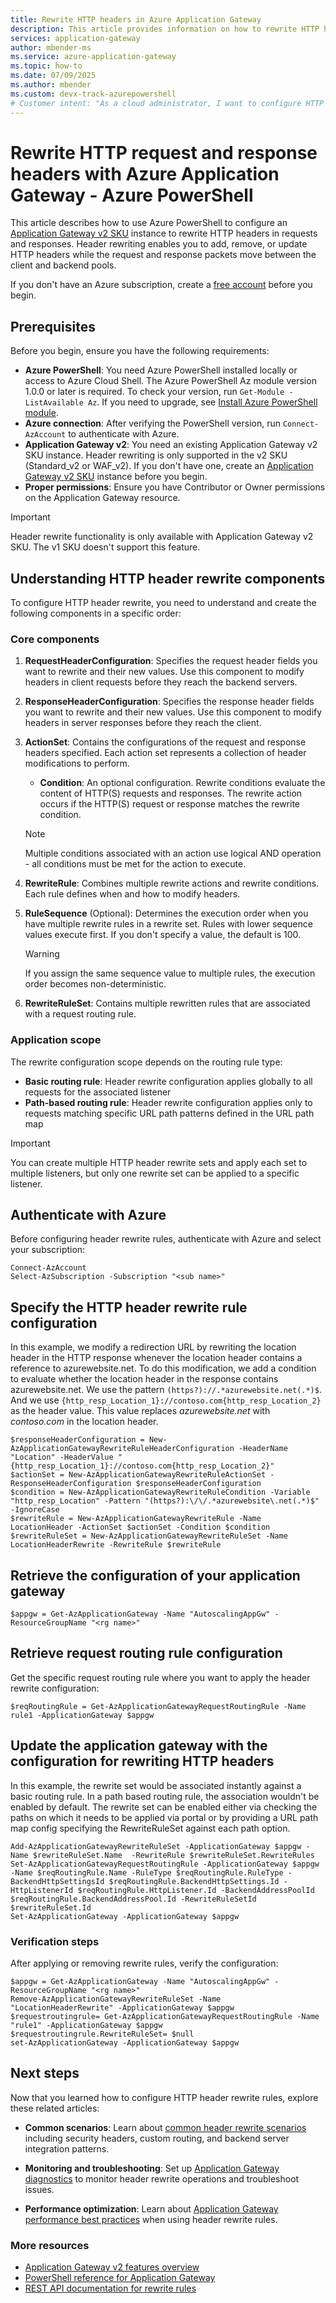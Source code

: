 ```yaml
---
title: Rewrite HTTP headers in Azure Application Gateway
description: This article provides information on how to rewrite HTTP headers in Azure Application Gateway by using Azure PowerShell
services: application-gateway
author: mbender-ms
ms.service: azure-application-gateway
ms.topic: how-to
ms.date: 07/09/2025
ms.author: mbender 
ms.custom: devx-track-azurepowershell
# Customer intent: "As a cloud administrator, I want to configure HTTP header rewrites using Azure PowerShell, so that I can efficiently modify headers in requests and responses for my Application Gateway."
---
```

# Rewrite HTTP request and response headers with Azure Application Gateway - Azure PowerShell

This article describes how to use Azure PowerShell to configure an [Application Gateway v2 SKU](./application-gateway-autoscaling-zone-redundant.md) instance to rewrite HTTP headers in requests and responses. Header rewriting enables you to add, remove, or update HTTP headers while the request and response packets move between the client and backend pools.

If you don't have an Azure subscription, create a [free account](https://azure.microsoft.com/free/?WT.mc_id=A261C142F) before you begin.

## Prerequisites

Before you begin, ensure you have the following requirements:

- **Azure PowerShell**: You need Azure PowerShell installed locally or access to Azure Cloud Shell. The Azure PowerShell Az module version 1.0.0 or later is required. To check your version, run `Get-Module -ListAvailable Az`. If you need to upgrade, see [Install Azure PowerShell module](/powershell/azure/install-azure-powershell). 
- **Azure connection**: After verifying the PowerShell version, run `Connect-AzAccount` to authenticate with Azure.
- **Application Gateway v2**: You need an existing Application Gateway v2 SKU instance. Header rewriting is only supported in the v2 SKU (Standard_v2 or WAF_v2). If you don't have one, create an [Application Gateway v2 SKU](./tutorial-autoscale-ps.md) instance before you begin.
- **Proper permissions**: Ensure you have Contributor or Owner permissions on the Application Gateway resource.

> [!IMPORTANT]
> Header rewrite functionality is only available with Application Gateway v2 SKU. The v1 SKU doesn't support this feature.

## Understanding HTTP header rewrite components

To configure HTTP header rewrite, you need to understand and create the following components in a specific order:

### Core components

1. **RequestHeaderConfiguration**: Specifies the request header fields you want to rewrite and their new values. Use this component to modify headers in client requests before they reach the backend servers.

2. **ResponseHeaderConfiguration**: Specifies the response header fields you want to rewrite and their new values. Use this component to modify headers in server responses before they reach the client.

3. **ActionSet**: Contains the configurations of the request and response headers specified. Each action set represents a collection of header modifications to perform.
   
   - **Condition**: An optional configuration. Rewrite conditions evaluate the content of HTTP(S) requests and responses. The rewrite action occurs if the HTTP(S) request or response matches the rewrite condition.

   > [!NOTE]
   > Multiple conditions associated with an action use logical AND operation - all conditions must be met for the action to execute.

5. **RewriteRule**: Combines multiple rewrite actions and rewrite conditions. Each rule defines when and how to modify headers.

6. **RuleSequence** (Optional): Determines the execution order when you have multiple rewrite rules in a rewrite set. Rules with lower sequence values execute first. If you don't specify a value, the default is 100.

   > [!WARNING]
   > If you assign the same sequence value to multiple rules, the execution order becomes non-deterministic.

7. **RewriteRuleSet**: Contains multiple rewritten rules that are associated with a request routing rule.

### Application scope

The rewrite configuration scope depends on the routing rule type:

- **Basic routing rule**: Header rewrite configuration applies globally to all requests for the associated listener
- **Path-based routing rule**: Header rewrite configuration applies only to requests matching specific URL path patterns defined in the URL path map

> [!IMPORTANT]
> You can create multiple HTTP header rewrite sets and apply each set to multiple listeners, but only one rewrite set can be applied to a specific listener.

## Authenticate with Azure

Before configuring header rewrite rules, authenticate with Azure and select your subscription:

```azurepowershell
Connect-AzAccount
Select-AzSubscription -Subscription "<sub name>"
```

## Specify the HTTP header rewrite rule configuration

In this example, we modify a redirection URL by rewriting the location header in the HTTP response whenever the location header contains a reference to azurewebsite.net. To do this modification, we add a condition to evaluate whether the location header in the response contains azurewebsite.net. We use the pattern `(https?)://.*azurewebsite.net(.*)$`. And we use `{http_resp_Location_1}://contoso.com{http_resp_Location_2}` as the header value. This value replaces *azurewebsite.net* with *contoso.com* in the location header.

```azurepowershell
$responseHeaderConfiguration = New-AzApplicationGatewayRewriteRuleHeaderConfiguration -HeaderName "Location" -HeaderValue "{http_resp_Location_1}://contoso.com{http_resp_Location_2}"
$actionSet = New-AzApplicationGatewayRewriteRuleActionSet -ResponseHeaderConfiguration $responseHeaderConfiguration
$condition = New-AzApplicationGatewayRewriteRuleCondition -Variable "http_resp_Location" -Pattern "(https?):\/\/.*azurewebsite\.net(.*)$" -IgnoreCase
$rewriteRule = New-AzApplicationGatewayRewriteRule -Name LocationHeader -ActionSet $actionSet -Condition $condition
$rewriteRuleSet = New-AzApplicationGatewayRewriteRuleSet -Name LocationHeaderRewrite -RewriteRule $rewriteRule
```

## Retrieve the configuration of your application gateway

```azurepowershell
$appgw = Get-AzApplicationGateway -Name "AutoscalingAppGw" -ResourceGroupName "<rg name>"
```

## Retrieve request routing rule configuration

Get the specific request routing rule where you want to apply the header rewrite configuration:

```azurepowershell
$reqRoutingRule = Get-AzApplicationGatewayRequestRoutingRule -Name rule1 -ApplicationGateway $appgw
```

## Update the application gateway with the configuration for rewriting HTTP headers

In this example, the rewrite set would be associated instantly against a basic routing rule. In a path based routing rule, the association wouldn't be enabled by default. The rewrite set can be enabled either via checking the paths on which it needs to be applied via portal or by providing a URL path map config specifying the RewriteRuleSet against each path option.  

```azurepowershell
Add-AzApplicationGatewayRewriteRuleSet -ApplicationGateway $appgw -Name $rewriteRuleSet.Name  -RewriteRule $rewriteRuleSet.RewriteRules
Set-AzApplicationGatewayRequestRoutingRule -ApplicationGateway $appgw -Name $reqRoutingRule.Name -RuleType $reqRoutingRule.RuleType -BackendHttpSettingsId $reqRoutingRule.BackendHttpSettings.Id -HttpListenerId $reqRoutingRule.HttpListener.Id -BackendAddressPoolId $reqRoutingRule.BackendAddressPool.Id -RewriteRuleSetId $rewriteRuleSet.Id
Set-AzApplicationGateway -ApplicationGateway $appgw
```

### Verification steps

After applying or removing rewrite rules, verify the configuration:

```azurepowershell
$appgw = Get-AzApplicationGateway -Name "AutoscalingAppGw" -ResourceGroupName "<rg name>"
Remove-AzApplicationGatewayRewriteRuleSet -Name "LocationHeaderRewrite" -ApplicationGateway $appgw
$requestroutingrule= Get-AzApplicationGatewayRequestRoutingRule -Name "rule1" -ApplicationGateway $appgw
$requestroutingrule.RewriteRuleSet= $null
set-AzApplicationGateway -ApplicationGateway $appgw
```

## Next steps

Now that you learned how to configure HTTP header rewrite rules, explore these related articles:

- **Common scenarios**: Learn about [common header rewrite scenarios](./rewrite-http-headers-url.md) including security headers, custom routing, and backend server integration patterns.

- **Monitoring and troubleshooting**: Set up [Application Gateway diagnostics](./application-gateway-diagnostics.md) to monitor header rewrite operations and troubleshoot issues.

- **Performance optimization**: Learn about [Application Gateway performance best practices](./application-gateway-performance.md) when using header rewrite rules.

### More resources

- [Application Gateway v2 features overview](./application-gateway-autoscaling-zone-redundant.md)
- [PowerShell reference for Application Gateway](https://docs.microsoft.com/powershell/module/az.network/?view=azps-latest#application-gateway)
- [REST API documentation for rewrite rules](https://docs.microsoft.com/rest/api/application-gateway/)
